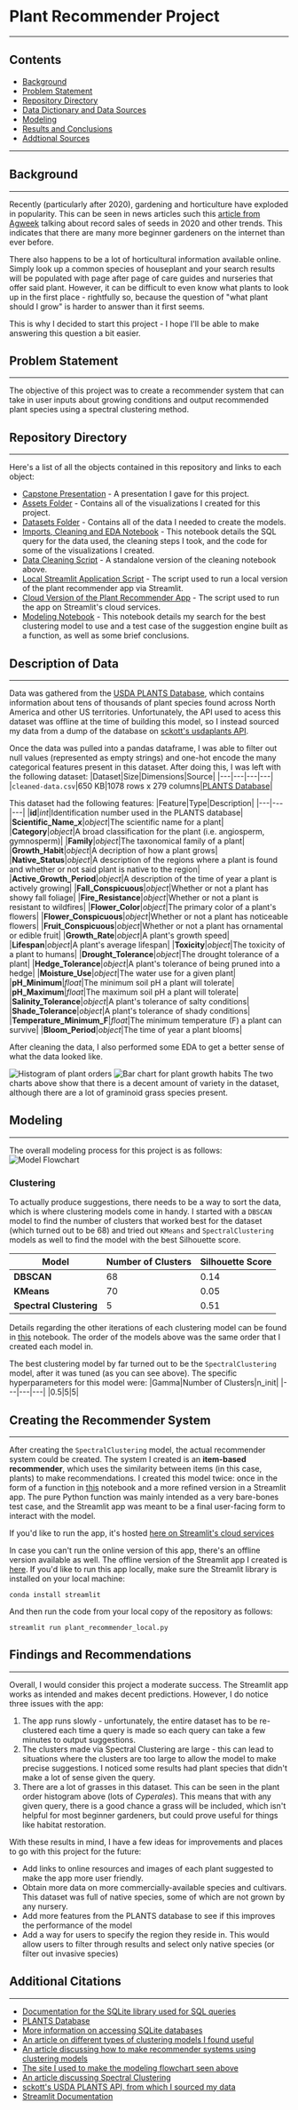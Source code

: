 # Plant Recommender Project

---
## Contents
- [Background](#Background)
- [Problem Statement](#Problem-Statement)
- [Repository Directory](#Repository-Directory)
- [Data Dictionary and Data Sources](#Description-of-Data)
- [Modeling](#Modeling)
- [Results and Conclusions](#Findings-and-Recommendations)
- [Addtional Sources](#Additional-Citations)

---
## Background 
---
Recently (particularly after 2020), gardening and horticulture have exploded in popularity. This can be seen in news articles such this [article from Agweek](https://www.agweek.com/lifestyle/home-and-garden/6813622-The-pandemic-propelled-gardening-to-new-heights.-Will-the-trend-last) talking about record sales of seeds in 2020 and other trends. This indicates that there are many more beginner gardeners on the internet than ever before.

There also happens to be a lot of horticultural information available online. Simply look up a common species of houseplant and your search results will be populated with page after page of care guides and nurseries that offer said plant. However, it can be difficult to even know what plants to look up in the first place - rightfully so, because the question of "what plant should I grow" is harder to answer than it first seems.

This is why I decided to start this project - I hope I'll be able to make answering this question a bit easier.


## Problem Statement
---
The objective of this project was to create a recommender system that can take in user inputs about growing conditions and output recommended plant species using a spectral clustering method.

## Repository Directory
---
Here's a list of all the objects contained in this repository and links to each object:
- [Capstone Presentation](./capstone-presentation.pdf) -  A presentation I gave for this project.
- [Assets Folder](./assets) - Contains all of the visualizations I created for this project.
- [Datasets Folder](./datasets) - Contains all of the data I needed to create the models.
- [Imports, Cleaning and EDA Notebook](./code/01-data-cleaning.ipynb) - This notebook details the SQL query for the data used, the cleaning steps I took, and the code for some of the visualizations I created.
- [Data Cleaning Script](./code/cleaner.py) - A standalone version of the cleaning notebook above.
- [Local Streamlit Application Script](./code/plant_recommender_local.py) - The script used to run a local version of the plant recommender app via Streamlit.
- [Cloud Version of the Plant Recommender App](./code/plant_recommender_st.py) - The script used to run the app on Streamlit's cloud services.
- [Modeling Notebook](./code/02-modeling.ipynb) - This notebook details my search for the best clustering model to use and a test case of the suggestion engine built as a function, as well as some brief conclusions.

## Description of Data
---
Data was gathered from the [USDA PLANTS Database](), which contains information about tens of thousands of plant species found across North America and other US territories. Unfortunately, the API used to acess this dataset was offline at the time of building this model, so I instead sourced my data from a dump of the database on [sckott's usdaplants API](https://github.com/sckott/usdaplantsapi).

Once the data was pulled into a pandas dataframe, I was able to filter out null values (represented as empty strings) and one-hot encode the many categorical features present in this dataset. After doing this, I was left with the following dataset:
|Dataset|Size|Dimensions|Source|
|---|---|---|---|
|`cleaned-data.csv`|650 KB|1078 rows x 279 columns|[PLANTS Database](https://plants.usda.gov/home)|

This dataset had the following features:
|Feature|Type|Description|
|---|---|---|
|**id**|*int*|Identification number used in the PLANTS database|
|**Scientific_Name_x**|*object*|The scientific name for a plant|
|**Category**|*object*|A broad classification for the plant (i.e. angiosperm, gymnosperm)|
|**Family**|*object*|The taxonomical family of a plant|
|**Growth_Habit**|*object*|A decription of how a plant grows|
|**Native_Status**|*object*|A description of the regions where a plant is found and whether or not said plant is native to the region|
|**Active_Growth_Period**|*object*|A description of the time of year a plant is actively growing|
|**Fall_Conspicuous**|*object*|Whether or not a plant has showy fall foliage|
|**Fire_Resistance**|*object*|Whether or not a plant is resistant to wildfires|
|**Flower_Color**|*object*|The primary color of a plant's flowers|
|**Flower_Conspicuous**|*object*|Whether or not a plant has noticeable flowers|
|**Fruit_Conspicuous**|*object*|Whether or not a plant has ornamental or edible fruit|
|**Growth_Rate**|*object*|A plant's growth speed|
|**Lifespan**|*object*|A plant's average lifespan|
|**Toxicity**|*object*|The toxicity of a plant to humans|
|**Drought_Tolerance**|*object*|The drought tolerance of a plant|
|**Hedge_Tolerance**|*object*|A plant's tolerance of being pruned into a hedge|
|**Moisture_Use**|*object*|The water use for a given plant|
|**pH_Minimum**|*float*|The minimum soil pH a plant will tolerate|
|**pH_Maximum**|*float*|The maximum soil pH a plant will tolerate|
|**Salinity_Tolerance**|*object*|A plant's tolerance of salty conditions|
|**Shade_Tolerance**|*object*|A plant's tolerance of shady conditions|
|**Temperature_Minimum_F**|*float*|The minimum temperature (F) a plant can survive|
|**Bloom_Period**|*object*|The time of year a plant blooms|

After cleaning the data, I also performed some EDA to get a better sense of what the data looked like. 

![Histogram of plant orders](./assets/plant-orders.jpeg)
![Bar chart for plant growth habits](./assets/plant-growth-habits.jpeg)
The two charts above show that there is a decent amount of variety in the dataset, although there are a lot of graminoid grass species present.


## Modeling
---
The overall modeling process for this project is as follows:
![Model Flowchart](./assets/model-diagram.png)
### Clustering
To actually produce suggestions, there needs to be a way to sort the data, which is where clustering models come in handy. I started with a `DBSCAN` model to find the number of clusters that worked best for the dataset (which turned out to be 68) and tried out `KMeans` and `SpectralClustering` models as well to find the model with the best Silhouette score.


|Model|Number of Clusters|Silhouette Score|
|---|---|---|
|**DBSCAN**|68|0.14|
|**KMeans**|70|0.05|
|**Spectral Clustering**|5|0.51|

Details regarding the other iterations of each clustering model can be found in [this](./code/02-modeling.ipynb) notebook. The order of the models above was the same order that I created each model in.

The best clustering model by far turned out to be the `SpectralClustering` model, after it was tuned (as you can see above). The specific hyperparameters for this model were:
|Gamma|Number of Clusters|n_init|
|---|---|---|
|0.5|5|5|

## Creating the Recommender System
---
After creating the `SpectralClustering` model, the actual recommender system could be created. The system I created is an **item-based recommender**, which uses the similarity between items (in this case, plants) to make recommendations. I created this model twice: once in the form of a function in [this](./code/02-modeling.ipynb) notebook and a more refined version in a Streamlit app. The pure Python function was mainly intended as a very bare-bones test case, and the Streamlit app was meant to be a final user-facing form to interact with the model.

If you'd like to run the app, it's hosted [here on Streamlit's cloud services](https://share.streamlit.io/josephh867/plant-recommender/main/code/plant_recommender_st.py)

In case you can't run the online version of this app, there's an offline version available as well. The offline version of the Streamlit app I created is [here](./code/plant_recommender_local.py). If you'd like to run this app locally, make sure the Streamlit library is installed on your local machine:
```
conda install streamlit
```
And then run the code from your local copy of the repository as follows:
```
streamlit run plant_recommender_local.py
```

## Findings and Recommendations
---
Overall, I would consider this project a moderate success. The Streamlit app works as intended and makes decent predictions. However, I do notice three issues with the app:
1. The app runs slowly - unfortunately, the entire dataset has to be re-clustered each time a query is made so each query can take a few minutes to output suggestions.
2. The clusters made via Spectral Clustering are large - this can lead to situations where the clusters are too large to allow the model to make precise suggestions. I noticed some results had plant species that didn't make a lot of sense given the query.
3. There are a lot of grasses in this dataset. This can be seen in the plant order histogram above (lots of *Cyperales*). This means that with any given query, there is a good chance a grass will be included, which isn't helpful for most beginner gardeners, but could prove useful for things like habitat restoration.

With these results in mind, I have a few ideas for improvements and places to go with this project for the future:
- Add links to online resources and images of each plant suggested to make the app more user friendly.
- Obtain more data on more commercially-available species and cultivars. This dataset was full of native species, some of which are not grown by any nursery.
- Add more features from the PLANTS database to see if this improves the performance of the model
- Add a way for users to specify the region they reside in. This would allow users to filter through results and select only native species (or filter out invasive species)


## Additional Citations
---
- [Documentation for the SQLite library used for SQL queries](https://docs.python.org/3/library/sqlite3.html )
- [PLANTS Database](https://plants.usda.gov/home)
- [More information on accessing SQLite databases](https://datacarpentry.org/python-ecology-lesson/09-working-with-sql/index.html )
- [An article on different types of clustering models I found useful](https://machinelearningmastery.com/clustering-algorithms-with-python/ )
- [An article discussing how to make recommender systems using clustering models](https://towardsdatascience.com/build-your-own-clustering-based-recommendation-engine-in-15-minutes-bdddd591d394)
- [The site I used to make the modeling flowchart seen above](https://app.diagrams.net/ )
- [An article discussing Spectral Clustering](https://towardsdatascience.com/spectral-clustering-for-beginners-d08b7d25b4d8 )
- [sckott's USDA PLANTS API, from which I sourced my data](https://github.com/sckott/usdaplantsapi)
- [Streamlit Documentation](https://docs.streamlit.io/en/stable/)



